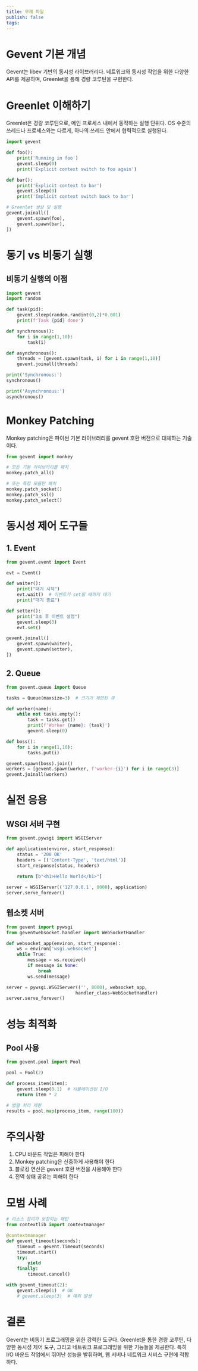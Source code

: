 ```yaml
---
title: 무제 파일
publish: false
tags:
---
```

# Gevent 기본 개념

Gevent는 libev 기반의 동시성 라이브러리다. 네트워크와 동시성 작업을 위한 다양한 API를 제공하며, Greenlet을 통해 경량 코루틴을 구현한다.

# Greenlet 이해하기

Greenlet은 경량 코루틴으로, 메인 프로세스 내에서 동작하는 실행 단위다. OS 수준의 쓰레드나 프로세스와는 다르게, 하나의 쓰레드 안에서 협력적으로 실행된다.

```python
import gevent

def foo():
    print('Running in foo')
    gevent.sleep(0)
    print('Explicit context switch to foo again')

def bar():
    print('Explicit context to bar')
    gevent.sleep(0)
    print('Implicit context switch back to bar')

# Greenlet 생성 및 실행
gevent.joinall([
    gevent.spawn(foo),
    gevent.spawn(bar),
])
```

# 동기 vs 비동기 실행

## 비동기 실행의 이점
```python
import gevent
import random

def task(pid):
    gevent.sleep(random.randint(0,2)*0.001)
    print(f'Task {pid} done')

def synchronous():
    for i in range(1,10):
        task(i)

def asynchronous():
    threads = [gevent.spawn(task, i) for i in range(1,10)]
    gevent.joinall(threads)

print('Synchronous:')
synchronous()

print('Asynchronous:')
asynchronous()
```

# Monkey Patching

Monkey patching은 파이썬 기본 라이브러리를 gevent 호환 버전으로 대체하는 기술이다.

```python
from gevent import monkey

# 모든 기본 라이브러리를 패치
monkey.patch_all()

# 또는 특정 모듈만 패치
monkey.patch_socket()
monkey.patch_ssl()
monkey.patch_select()
```

# 동시성 제어 도구들

## 1. Event
```python
from gevent.event import Event

evt = Event()

def waiter():
    print("대기 시작")
    evt.wait()  # 이벤트가 set될 때까지 대기
    print("대기 종료")

def setter():
    print("3초 후 이벤트 설정")
    gevent.sleep(3)
    evt.set()

gevent.joinall([
    gevent.spawn(waiter),
    gevent.spawn(setter),
])
```

## 2. Queue
```python
from gevent.queue import Queue

tasks = Queue(maxsize=3)  # 크기가 제한된 큐

def worker(name):
    while not tasks.empty():
        task = tasks.get()
        print(f'Worker {name}: {task}')
        gevent.sleep(0)

def boss():
    for i in range(1,10):
        tasks.put(i)

gevent.spawn(boss).join()
workers = [gevent.spawn(worker, f'worker-{i}') for i in range(3)]
gevent.joinall(workers)
```

# 실전 응용

## WSGI 서버 구현
```python
from gevent.pywsgi import WSGIServer

def application(environ, start_response):
    status = '200 OK'
    headers = [('Content-Type', 'text/html')]
    start_response(status, headers)
    
    return [b"<h1>Hello World</h1>"]

server = WSGIServer(('127.0.0.1', 8000), application)
server.serve_forever()
```

## 웹소켓 서버
```python
from gevent import pywsgi
from geventwebsocket.handler import WebSocketHandler

def websocket_app(environ, start_response):
    ws = environ['wsgi.websocket']
    while True:
        message = ws.receive()
        if message is None:
            break
        ws.send(message)

server = pywsgi.WSGIServer(('', 8000), websocket_app,
                          handler_class=WebSocketHandler)
server.serve_forever()
```

# 성능 최적화

## Pool 사용
```python
from gevent.pool import Pool

pool = Pool(2)

def process_item(item):
    gevent.sleep(0.1)  # 시뮬레이션된 I/O
    return item * 2

# 병렬 처리 제한
results = pool.map(process_item, range(100))
```

# 주의사항

1. CPU 바운드 작업은 피해야 한다
2. Monkey patching은 신중하게 사용해야 한다
3. 블로킹 연산은 gevent 호환 버전을 사용해야 한다
4. 전역 상태 공유는 피해야 한다

# 모범 사례

```python
# 리소스 정리가 보장되는 패턴
from contextlib import contextmanager

@contextmanager
def gevent_timeout(seconds):
    timeout = gevent.Timeout(seconds)
    timeout.start()
    try:
        yield
    finally:
        timeout.cancel()

with gevent_timeout(2):
    gevent.sleep(1)  # OK
    # gevent.sleep(3)  # 예외 발생
```

# 결론

Gevent는 비동기 프로그래밍을 위한 강력한 도구다. Greenlet을 통한 경량 코루틴, 다양한 동시성 제어 도구, 그리고 네트워크 프로그래밍을 위한 기능들을 제공한다. 특히 I/O 바운드 작업에서 뛰어난 성능을 발휘하며, 웹 서버나 네트워크 서비스 구현에 적합하다.